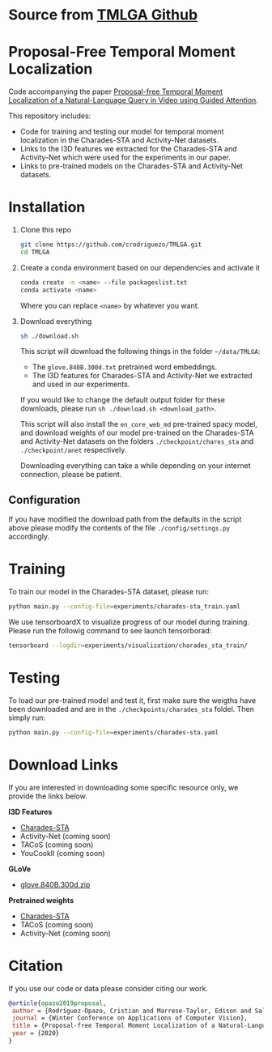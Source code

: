 # Source from [TMLGA Github](https://github.com/crodriguezo/TMLGA)

# Proposal-Free Temporal Moment Localization

Code accompanying the paper [Proposal-free Temporal Moment Localization of a Natural-Language Query in Video using Guided Attention](https://arxiv.org/abs/1908.07236). 

This repository includes:

* Code for training and testing our model for temporal moment localization 
in the Charades-STA and Activity-Net datasets.
* Links to the I3D features we extracted for the Charades-STA and Activity-Net which were used for the experiments in our paper.
* Links to pre-trained models on the Charades-STA and Activity-Net datasets. 

# Installation

1. Clone this repo                                                                                                              
   ```bash
   git clone https://github.com/crodriguezo/TMLGA.git
   cd TMLGA
   ```

2. Create a conda environment based on our dependencies and activate it

   ```bash
   conda create -n <name> --file packageslist.txt
   conda activate <name>
   ```

   Where you can replace `<name>` by whatever you want.

2. Download everything
   ```bash
   sh ./download.sh
   ```
   This script will download the following things in the folder `~/data/TMLGA`: 
   * The `glove.840B.300d.txt` pretrained word embeddings.
   * The I3D features for Charades-STA and Activity-Net we extracted and used in our experiments.

   If you would like to change the default output folder for these downloads, please run `sh ./download.sh <download_path>`.

   This script will also install the `en_core_web_md` pre-trained spacy model, and download weights of our model pre-trained on the Charades-STA and Activity-Net datasets on the folders `./checkpoint/chares_sta` and `./checkpoint/anet` respectively.
   
   Downloading everything can take a while depending on your internet connection, please be patient. 

## Configuration
 If you have modified the download path from the defaults in the script above please modify the contents of the file `./config/settings.py` accordingly.
  
# Training

To train our model in the Charades-STA dataset, please run:
```bash
python main.py --config-file=experiments/charades-sta_train.yaml
```
We use tensorboardX to visualize progress of our model during training. Please run the followig command to see launch tensorborad:  
```bash
tensorboard --logdir=experiments/visualization/charades_sta_train/
```
# Testing

To load our pre-trained model and test it, first make sure the weigths have been downloaded and are in the `./checkpoints/charades_sta` foldel. Then simply run:

```bash
python main.py --config-file=experiments/charades-sta.yaml
```

# Download Links

If you are interested in downloading some specific resource only, we provide the links below.

**I3D Features**
* [Charades-STA](https://zenodo.org/record/3590426/files/i3d_charades_sta.zip)
* Activity-Net (coming soon)
* TACoS (coming soon)
* YouCookII (coming soon)
  
**GLoVe**
* [glove.840B.300d.zip](http://nlp.stanford.edu/data/glove.840B.300d.zip)

**Pretrained weights**

* [Charades-STA](https://zenodo.org/record/3590426/files/model_charades_sta)
* TACoS (coming soon)
* Activity-Net (coming soon)


# Citation

If you use our code or data please consider citing our work.

```bibtex
@article{opazo2019proposal,
 author = {Rodríguez-Opazo, Cristian and Marrese-Taylor, Edison and Saleh, Fatemeh Sadat and Li, Hongdong and Gould, Stephen},
 journal = {Winter Conference on Applications of Computer Vision},
 title = {Proposal-free Temporal Moment Localization of a Natural-Language Query in Video using Guided Attention},
 year = {2020}
}
```


    

